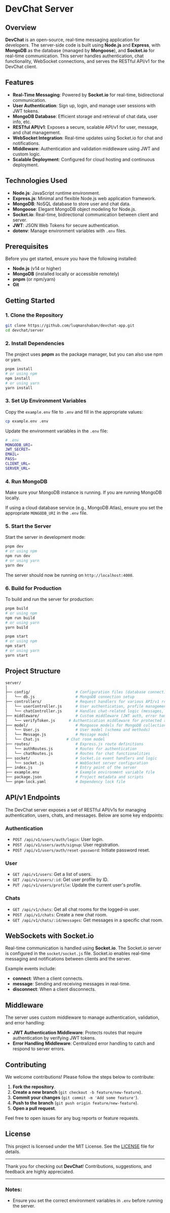 

# DevChat Server

## Overview

**DevChat** is an open-source, real-time messaging application for developers. The server-side code is built using **Node.js** and **Express**, with **MongoDB** as the database (managed by **Mongoose**), and **Socket.io** for real-time communication. This server handles authentication, chat functionality, WebSocket connections, and serves the RESTful API/v1 for the DevChat client.

## Features

- **Real-Time Messaging**: Powered by **Socket.io** for real-time, bidirectional communication.
- **User Authentication**: Sign up, login, and manage user sessions with JWT tokens.
- **MongoDB Database**: Efficient storage and retrieval of chat data, user info, etc.
- **RESTful API/v1**: Exposes a secure, scalable API/v1 for user, message, and chat management.
- **WebSocket Integration**: Real-time updates using Socket.io for chat and notifications.
- **Middleware**: Authentication and validation middleware using JWT and custom logic.
- **Scalable Deployment**: Configured for cloud hosting and continuous deployment.

## Technologies Used

- **Node.js**: JavaScript runtime environment.
- **Express.js**: Minimal and flexible Node.js web application framework.
- **MongoDB**: NoSQL database to store user and chat data.
- **Mongoose**: Elegant MongoDB object modeling for Node.js.
- **Socket.io**: Real-time, bidirectional communication between client and server.
- **JWT**: JSON Web Tokens for secure authentication.
- **dotenv**: Manage environment variables with `.env` files.

## Prerequisites

Before you get started, ensure you have the following installed:

- **Node.js** (v14 or higher)
- **MongoDB** (installed locally or accessible remotely)
- **pnpm** (or npm/yarn)
- **Git**

## Getting Started

### 1. Clone the Repository

```bash
git clone https://github.com/luqmanshaban/devchat-app.git
cd devchat/server
```

### 2. Install Dependencies

The project uses **pnpm** as the package manager, but you can also use npm or yarn.

```bash
pnpm install
# or using npm
npm install
# or using yarn
yarn install
```

### 3. Set Up Environment Variables

Copy the `example.env` file to `.env` and fill in the appropriate values:

```bash
cp example.env .env
```

Update the environment variables in the `.env` file:

```bash
# .env
MONGODB_URI=
JWT_SECRET=
EMAIL=
PASS=
CLIENT_URL=
SERVER_URL=
```

### 4. Run MongoDB

Make sure your MongoDB instance is running. If you are running MongoDB locally.

If using a cloud database service (e.g., MongoDB Atlas), ensure you set the appropriate `MONGODB_URI` in the `.env` file.

### 5. Start the Server

Start the server in development mode:

```bash
pnpm dev
# or using npm
npm run dev
# or using yarn
yarn dev
```

The server should now be running on `http://localhost:4000`.

### 6. Build for Production

To build and run the server for production:

```bash
pnpm build
# or using npm
npm run build
# or using yarn
yarn build

pnpm start
# or using npm
npm start
# or using yarn
yarn start
```

## Project Structure

```bash
server/
│
├── config/                    # Configuration files (database connection, etc.)
│   └── db.js                  # MongoDB connection setup
├── controllers/               # Request handlers for various API/v1 routes
│   └── userController.js      # User authentication, profile management, etc.
│   └── chatController.js      # Handles chat-related logic (messages, rooms, etc.)
├── middleware/                # Custom middleware (JWT auth, error handling, etc.)
│   └── verifyToken.js      # Authentication middleware for protected routes
├── model/                     # Mongoose models for MongoDB collections
│   └── User.js                # User model (schema and methods)
│   └── Message.js             # Message model
│   └── Chat.js            # Chat room model
├── routes/                    # Express.js route definitions
│   └── authRoutes.js          # Routes for authentication
│   └── chatRoutes.js          # Routes for chat functionalities
├── socket/                    # Socket.io event handlers and logic
│   └── socket.js              # WebSocket server configuration
├── index.js                   # Entry point of the server
├── example.env                # Example environment variable file
├── package.json               # Project metadata and scripts
└── pnpm-lock.yaml             # Dependency lock file
```

## API/v1 Endpoints

The DevChat server exposes a set of RESTful API/v1s for managing authentication, users, chats, and messages. Below are some key endpoints:

### **Authentication**

- `POST /api/v1/users/auth/login`: User login.
- `POST /api/v1/users/auth/signup`: User registration.
- `POST /api/v1/users/auth/reset-password`: Initiate password reset.

### **User**

- `GET /api/v1/users`: Get a list of users.
- `GET /api/v1/users/:id`: Get user profile by ID.
- `PUT /api/v1/users/profile`: Update the current user's profile.

### **Chats**

- `GET /api/v1/chats`: Get all chat rooms for the logged-in user.
- `POST /api/v1/chats`: Create a new chat room.
- `GET /api/v1/chats/:id/messages`: Get messages in a specific chat room.

## WebSockets with Socket.io

Real-time communication is handled using **Socket.io**. The Socket.io server is configured in the `socket/socket.js` file. Socket.io enables real-time messaging and notifications between clients and the server.

Example events include:

- **connect**: When a client connects.
- **message**: Sending and receiving messages in real-time.
- **disconnect**: When a client disconnects.


## Middleware

The server uses custom middleware to manage authentication, validation, and error handling:

- **JWT Authentication Middleware**: Protects routes that require authentication by verifying JWT tokens.
- **Error Handling Middleware**: Centralized error handling to catch and respond to server errors.



## Contributing

We welcome contributions! Please follow the steps below to contribute:

1. **Fork the repository**.
2. **Create a new branch** (`git checkout -b feature/new-feature`).
3. **Commit your changes** (`git commit -m 'Add some feature'`).
4. **Push to the branch** (`git push origin feature/new-feature`).
5. **Open a pull request**.

Feel free to open issues for any bug reports or feature requests.

## License

This project is licensed under the MIT License. See the [LICENSE](../LICENSE) file for details.

---

Thank you for checking out **DevChat**! Contributions, suggestions, and feedback are highly appreciated.

---

### Notes:

- Ensure you set the correct environment variables in `.env` before running the server.